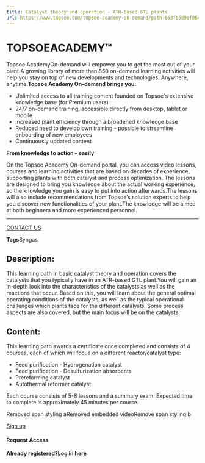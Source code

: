 ```yaml
---
title: Catalyst theory and operation - ATR-based GTL plants
url: https://www.topsoe.com/topsoe-academy-on-demand/path-653fb589ef064eba2af010cb#main-content
---
```


# TOPSOEACADEMY™

Topsoe AcademyOn-demand will empower you to get the most out of your plant.A growing library of more than 850 on-demand learning activities will help you stay on top of new developments and technologies. Anywhere, anytime.**Topsoe Academy On-demand brings you:**

- Unlimited access to all training content founded on Topsoe's extensive knowledge base (for Premium users)
- 24/7 on-demand training, accessible directly from desktop, tablet or mobile
- Increased plant efficiency through a broadened knowledge base
- Reduced need to develop own training - possible to streamline onboarding of new employees
- Continuously updated content

**From knowledge to action - easily**

On the Topsoe Academy On-demand portal, you can access video lessons, courses and learning activities that are based on decades of experience, supporting plants with both catalyst and process optimization. The lessons are designed to bring you knowledge about the actual working experience, so the knowledge you gain is easy to put into action afterwards.The lessons will also include recommendations from Topsoe’s solution experts to help you discover new functionalities of your plant.The knowledge will be aimed at both beginners and more experienced personnel.

****

[CONTACT US](https://www.topsoe.com/topsoe-academy-on-demand)

**Tags**Syngas

## Description:

This learning path in basic catalyst theory and operation covers the catalysts that you typically have in an ATR-based GTL plant.You will gain an in-depth look into the characteristics of the catalysts as well as the reactions that occur. Based on this, you will learn about the general optimal operating conditions of the catalysts, as well as the typical operational challenges which plants face for the different catalysts. Some process aspects are also covered, but the main focus will be on the catalysts.

## Content:

This learning path awards a certificate once completed and consists of 4 courses, each of which will focus on a different reactor/catalyst type:

- Feed purification - Hydrogenation catalyst
- Feed purification - Desulfurization absorbents
- Prereforming catalyst
- Autothermal reformer catalyst

Each course consists of 5-8 lessons and a summary exam. Expected time to complete is approximately 45 minutes per course.

Removed span styling aRemoved embedded videoRemove span styling b

[Sign up](https://academy.topsoe.com/paths/653fb589ef064eba2af010cb/home)

#### Request Access

**Already registered?[Log in here](https://academy.topsoe.com/home/content/all)**